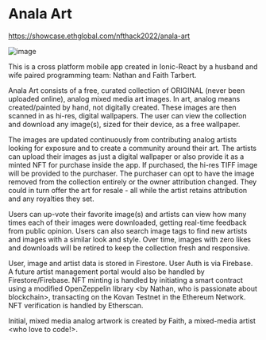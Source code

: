 # Anala Art

https://showcase.ethglobal.com/nfthack2022/anala-art

![image](https://user-images.githubusercontent.com/66887028/151673592-b27f6072-2358-41fa-850f-dc5815621ef4.png)


This is a cross platform mobile app created in Ionic-React by a husband and wife paired programming team: Nathan and Faith Tarbert. 

Anala Art consists of a free, curated collection of ORIGINAL (never been uploaded online), analog mixed media art images. In art, analog means created/painted by hand, not digitally created. These images are then scanned in as hi-res, digital wallpapers. The user can view the collection and download any image(s), sized for their device, as a free wallpaper. 

The images are updated continuously from contributing analog artists looking for exposure and to create a community around their art. The artists can upload their images as just a digital wallpaper or also provide it as a minted NFT for purchase inside the app. If purchased, the hi-res TIFF image will be provided to the purchaser. The purchaser can opt to have the image removed from the collection entirely or the owner attribution changed. They could in turn offer the art for resale - all while the artist retains attribution and any royalties they set.

Users can up-vote their favorite image(s) and artists can view how many times each of their images were downloaded, getting real-time feedback from public opinion. Users can also search image tags to find new artists and images with a similar look and style. Over time, images with zero likes and downloads will be retired to keep the collection fresh and responsive.

User, image and artist data is stored in Firestore. User Auth is via Firebase. A future artist management portal would also be handled by Firestore/Firebase. NFT minting is handled by initiating a smart contract using a modified OpenZeppelin library <by Nathan, who is passionate about blockchain>, transacting on the Kovan Testnet in the Ethereum Network. NFT verification is handled by Etherscan.

Initial, mixed media analog artwork is created by Faith, a mixed-media artist <who love to code!>.
